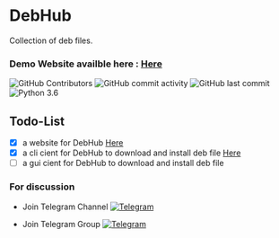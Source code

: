 # DebHub

Collection of deb files.

### Demo Website availble here : [Here](https://debian-hub.github.io/DebHub/)

 ![GitHub Contributors](https://img.shields.io/github/contributors/jakbin/DebHub)
 ![GitHub commit activity](https://img.shields.io/github/commit-activity/m/jakbin/DebHub)
 ![GitHub last commit](https://img.shields.io/github/last-commit/jakbin/DebHub)
 ![Python 3.6](https://img.shields.io/badge/python-3.6-yellow.svg)

## Todo-List 

- [x] a website for DebHub [Here](https://debian-hub.github.io/DebHub/)
- [x] a cli cient for DebHub to download and install deb file [Here](https://github.com/debian-hub/deb)
- [ ] a gui cient for DebHub to download and install deb file

### For discussion 

* Join Telegram Channel [![Telegram](https://img.shields.io/badge/@debhub1-%23F7DF1C?style=flat-square&logo=telegram&logoColor=white)](https://t.me/debhub1)

* Join Telegram Group [![Telegram](https://img.shields.io/badge/@debhub2-%23F7DF1C?style=flat-square&logo=telegram&logoColor=white)](https://t.me/debhub2)

